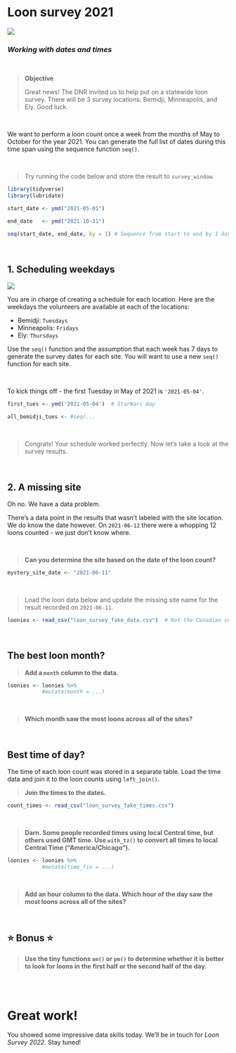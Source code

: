 Loon survey 2021
================

![](https://abcbirds.org/wp-content/uploads/2020/03/common-loon-for-blog.jpg)

### *Working with dates and times*

<br>

> **Objective**
> 
> Great news\! The DNR invited us to help put on a statewide loon
> survey. There will be 3 survey locations: Bemidji, Minneapolis, and
> Ely. Good luck.

<br>

We want to perform a loon count once a week from the months of May to
October for the year 2021. You can generate the full list of dates
during this time span using the sequence function `seq()`.

<br>

> Try running the code below and store the result to `survey_window`.

``` r
library(tidyverse)
library(lubridate)

start_date <- ymd("2021-05-01")

end_date   <- ymd("2021-10-31")

seq(start_date, end_date, by = 1) # Sequence from start to end by 1 day
```

<br>

## 1. Scheduling weekdays

![](https://cdn.iconscout.com/icon/free/png-128/calendar-1562-518053.png)

You are in charge of creating a schedule for each location. Here are the
weekdays the volunteers are available at each of the locations:

  - Bemidji: `Tuesdays`
  - Minneapolis: `Fridays`
  - Ely: `Thursdays`

Use the `seq()` function and the assumption that each week has 7 days to
generate the survey dates for each site. You will want to use a new
`seq()` function for each site.

<br>

To kick things off - the first Tuesday in May of 2021 is `'2021-05-04'`.

``` r
first_tues <- ymd('2021-05-04')  # StarWars day

all_bemidji_tues <- #seq(...
```

<br>

> Congrats\! Your schedule worked perfectly. Now let’s take a look at the
survey results.

<br>

## 2. A missing site

Oh no. We have a data problem.

There’s a data point in the results that wasn’t labeled with the site
location. We do know the date however. On `2021-06-12` there were a
whopping 12 loons counted - we just don’t know where.

<br>

> **Can you determine the site based on the date of the loon count?**

``` r
mystery_site_date <- "2021-06-11"
```

<br>

> Load the loon data below and update the missing site name for the
> result recorded on
`2021-06-11`.

``` r
loonies <- read_csv("loon_survey_fake_data.csv")  # Not the Canadian coin
```

<br>

## The best loon month?

> **Add a `month` column to the data.**

``` r
loonies <- loonies %>%
           #mutate(month = ...)
```

<br>

> **Which month saw the most loons across all of the sites?**

<br>

## Best time of day?

The time of each loon count was stored in a separate table. Load the
time data and join it to the loon counts using `left_join()`.

> **Join the times to the dates.**

``` r
count_times <- read_csv("loon_survey_fake_times.csv")
```

<br>

> **Darn. Some people recorded times using local Central time, but
> others used GMT time. Use `with_tz()` to convert all times to local
> Central Time (“America/Chicago”).**

``` r
loonies <- loonies %>%
           #mutate(time_fix = ...)
```

<br>

> **Add an hour column to the data. Which hour of the day saw the most
> loons across all of the sites?**

<br>

## :star: Bonus :star:

> **Use the tiny functions `am()` or `pm()` to determine whether it is
> better to look for loons in the first half or the second half of the
> day.**

<br><br>

# Great work\!

You showed some impressive data skills today. We’ll be in touch for *Loon Survey 2022*. Stay tuned\!

##
